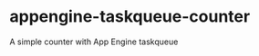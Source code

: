appengine-taskqueue-counter
===========================

A simple counter with App Engine taskqueue

